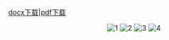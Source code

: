 [docx下载](./第45期竺山论剑.docx)|[pdf下载](./第45期竺山论剑.pdf)


<div align = center>
    <img src="../第45期竺山论剑_页面_1.png" alt="1">
    <img src="../第45期竺山论剑_页面_2.png" alt="2">
    <img src="../第45期竺山论剑_页面_3.png" alt="3">
    <img src="../第45期竺山论剑_页面_4.png" alt="4">
</div>